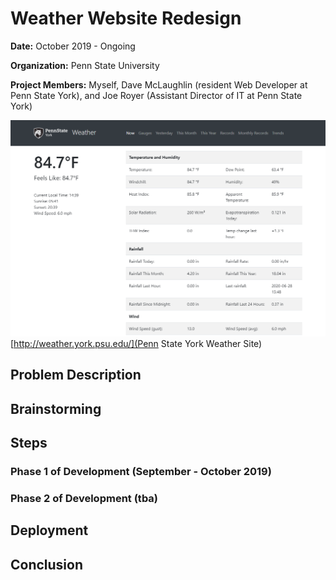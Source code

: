 # Weather Website Redesign
**Date:**  October 2019 - Ongoing

**Organization:** Penn State University

**Project Members:** Myself, Dave McLaughlin (resident Web Developer at Penn State York), and Joe Royer (Assistant Director of IT at Penn State York)

![](https://github.com/alexkoontz/weather-site-redesign/blob/master/rdme_src/weather_screenshot_1.png)
[http://weather.york.psu.edu/](Penn State York Weather Site)

## Problem Description

## Brainstorming

## Steps

### Phase 1 of Development (September - October 2019)

### Phase 2 of Development (tba)

## Deployment

## Conclusion

